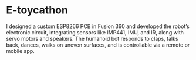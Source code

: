 # E-toycathon
I designed a custom ESP8266 PCB in Fusion 360 and developed the robot’s electronic circuit, integrating sensors like IMP441, IMU, and IR, along with servo motors and speakers. The humanoid bot responds to claps, talks back, dances, walks on uneven surfaces, and is controllable via a remote or mobile app.
